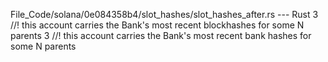 File_Code/solana/0e084358b4/slot_hashes/slot_hashes_after.rs --- Rust
3 //! this account carries the Bank's most recent blockhashes for some N parents                                                                             3 //! this account carries the Bank's most recent bank hashes for some N parents

